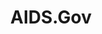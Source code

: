 ---
# This topic lives at
# https://digital.gov/topics/aids-gov

slug: "aids-gov"

# Topic Title
title: "AIDS.Gov"

# description — keep it short and clear
summary: ""


# Weight
weight: 1

# For more information on managing topics,
# see https://github.com/GSA/digitalgov.gov/wiki
---